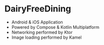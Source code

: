 # DairyFreeDining
- Android & iOS Application
- Powered by Compose & Kotlin Multiplatform
- Networking performed by Ktor
- Image loading performed by Kamel